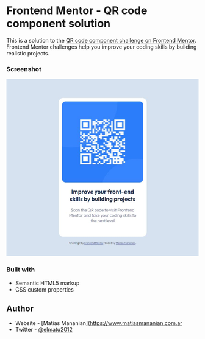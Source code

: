 # Frontend Mentor - QR code component solution

This is a solution to the [QR code component challenge on Frontend Mentor](https://www.frontendmentor.io/challenges/qr-code-component-iux_sIO_H). Frontend Mentor challenges help you improve your coding skills by building realistic projects. 

### Screenshot

![](./images/screenshot.jpg)

### Built with

- Semantic HTML5 markup
- CSS custom properties

## Author

- Website - [Matias Mananian](https://www.matiasmananian.com.ar
- Twitter - [@elmatu2012](https://www.twitter.com/elmatu2012)